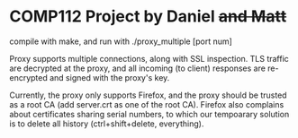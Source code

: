 # COMP112 Project by Daniel ~~and Matt~~ #
 
 compile with make, and run with ./proxy_multiple [port num]
 
 Proxy supports multiple connections, along with SSL inspection. TLS traffic are decrypted at the proxy, and all incoming (to client) responses are re-encrypted and signed with the proxy's key.
 
 Currently, the proxy only supports Firefox, and the proxy should be trusted as a root CA (add server.crt as one of the root CA). Firefox also complains about certificates sharing serial numbers, to which our tempoarary solution is to delete all history (ctrl+shift+delete, everything).
